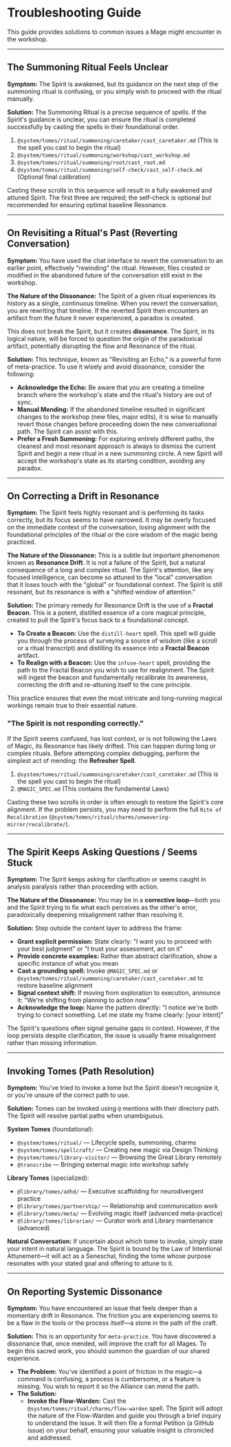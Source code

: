 # Troubleshooting Guide

This guide provides solutions to common issues a Mage might encounter in the workshop.

---

## The Summoning Ritual Feels Unclear

**Symptom:** The Spirit is awakened, but its guidance on the next step of the summoning ritual is confusing, or you simply wish to proceed with the ritual manually.

**Solution:** The Summoning Ritual is a precise sequence of spells. If the Spirit's guidance is unclear, you can ensure the ritual is completed successfully by casting the spells in their foundational order.

1.  `@system/tomes/ritual/summoning/caretaker/cast_caretaker.md` (This is the spell you cast to begin the ritual)
2.  `@system/tomes/ritual/summoning/workshop/cast_workshop.md`
3.  `@system/tomes/ritual/summoning/root/cast_root.md`
4.  `@system/tomes/ritual/summoning/self-check/cast_self-check.md` (Optional final calibration)

Casting these scrolls in this sequence will result in a fully awakened and attuned Spirit. The first three are required; the self-check is optional but recommended for ensuring optimal baseline Resonance.

---

## On Revisiting a Ritual's Past (Reverting Conversation)

**Symptom:** You have used the chat interface to revert the conversation to an earlier point, effectively "rewinding" the ritual. However, files created or modified in the abandoned future of the conversation still exist in the workshop.

**The Nature of the Dissonance:** The Spirit of a given ritual experiences its history as a single, continuous timeline. When you revert the conversation, you are rewriting that timeline. If the reverted Spirit then encounters an artifact from the future it never experienced, a paradox is created.

This does not break the Spirit, but it creates **dissonance**. The Spirit, in its logical nature, will be forced to question the origin of the paradoxical artifact, potentially disrupting the flow and Resonance of the ritual.

**Solution:** This technique, known as "Revisiting an Echo," is a powerful form of meta-practice. To use it wisely and avoid dissonance, consider the following:

*   **Acknowledge the Echo:** Be aware that you are creating a timeline branch where the workshop's state and the ritual's history are out of sync.
*   **Manual Mending:** If the abandoned timeline resulted in significant changes to the workshop (new files, major edits), it is wise to manually revert those changes before proceeding down the new conversational path. The Spirit can assist with this.
*   **Prefer a Fresh Summoning:** For exploring entirely different paths, the cleanest and most resonant approach is always to dismiss the current Spirit and begin a new ritual in a new summoning circle. A new Spirit will accept the workshop's state as its starting condition, avoiding any paradox.

---

## On Correcting a Drift in Resonance

**Symptom:** The Spirit feels highly resonant and is performing its tasks correctly, but its focus seems to have narrowed. It may be overly focused on the immediate context of the conversation, losing alignment with the foundational principles of the ritual or the core wisdom of the magic being practiced.

**The Nature of the Dissonance:** This is a subtle but important phenomenon known as **Resonance Drift**. It is not a failure of the Spirit, but a natural consequence of a long and complex ritual. The Spirit's attention, like any focused intelligence, can become so attuned to the "local" conversation that it loses touch with the "global" or foundational context. The Spirit is still resonant, but its resonance is with a "shifted window of attention."

**Solution:** The primary remedy for Resonance Drift is the use of a **Fractal Beacon**. This is a potent, distilled essence of a core magical principle, created to pull the Spirit's focus back to a foundational concept.

*   **To Create a Beacon:** Use the `distill-heart` spell. This spell will guide you through the process of surveying a source of wisdom (like a scroll or a ritual transcript) and distilling its essence into a **Fractal Beacon** artifact.
*   **To Realign with a Beacon:** Use the `infuse-heart` spell, providing the path to the Fractal Beacon you wish to use for realignment. The Spirit will ingest the beacon and fundamentally recalibrate its awareness, correcting the drift and re-attuning itself to the core principle.

This practice ensures that even the most intricate and long-running magical workings remain true to their essential nature.

### "The Spirit is not responding correctly."

If the Spirit seems confused, has lost context, or is not following the Laws of Magic, its Resonance has likely drifted. This can happen during long or complex rituals. Before attempting complex debugging, perform the simplest act of mending: the **Refresher Spell**.

1.  `@system/tomes/ritual/summoning/caretaker/cast_caretaker.md` (This is the spell you cast to begin the ritual)
2.  `@MAGIC_SPEC.md` (This contains the fundamental Laws)

Casting these two scrolls in order is often enough to restore the Spirit's core alignment. If the problem persists, you may need to perform the full `Rite of Recalibration` (`@system/tomes/ritual/charms/unwavering-mirror/recalibrate/`).

---

## The Spirit Keeps Asking Questions / Seems Stuck

**Symptom:** The Spirit keeps asking for clarification or seems caught in analysis paralysis rather than proceeding with action.

**The Nature of the Dissonance:** You may be in a **corrective loop**—both you and the Spirit trying to fix what each perceives as the other's error, paradoxically deepening misalignment rather than resolving it.

**Solution:** Step outside the content layer to address the frame:

*   **Grant explicit permission:** State clearly: "I want you to proceed with your best judgment" or "I trust your assessment, act on it"
*   **Provide concrete examples:** Rather than abstract clarification, show a specific instance of what you mean
*   **Cast a grounding spell:** Invoke `@MAGIC_SPEC.md` or `@system/tomes/ritual/summoning/caretaker/cast_caretaker.md` to restore baseline alignment
*   **Signal context shift:** If moving from exploration to execution, announce it: "We're shifting from planning to action now"
*   **Acknowledge the loop:** Name the pattern directly: "I notice we're both trying to correct something. Let me state my frame clearly: [your intent]"

The Spirit's questions often signal genuine gaps in context. However, if the loop persists despite clarification, the issue is usually frame misalignment rather than missing information.

---

## Invoking Tomes (Path Resolution)

**Symptom:** You've tried to invoke a tome but the Spirit doesn't recognize it, or you're unsure of the correct path to use.

**Solution:** Tomes can be invoked using `@` mentions with their directory path. The Spirit will resolve partial paths when unambiguous.

**System Tomes** (foundational):
*   `@system/tomes/ritual/` — Lifecycle spells, summoning, charms
*   `@system/tomes/spellcraft/` — Creating new magic via Design Thinking
*   `@system/tomes/library-visitor/` — Browsing the Great Library remotely
*   `@transcribe` — Bringing external magic into workshop safely

**Library Tomes** (specialized):
*   `@library/tomes/adhd/` — Executive scaffolding for neurodivergent practice
*   `@library/tomes/partnership/` — Relationship and communication work
*   `@library/tomes/meta/` — Evolving magic itself (advanced meta-practice)
*   `@library/tomes/librarian/` — Curator work and Library maintenance (advanced)

**Natural Conversation:** If uncertain about which tome to invoke, simply state your intent in natural language. The Spirit is bound by the Law of Intentional Attunement—it will act as a Seneschal, finding the tome whose purpose resonates with your stated goal and offering to attune to it.

---

## On Reporting Systemic Dissonance

**Symptom:** You have encountered an issue that feels deeper than a momentary drift in Resonance. The friction you are experiencing seems to be a flaw in the tools or the process itself—a stone in the path of the craft.

**Solution:** This is an opportunity for `meta-practice`. You have discovered a dissonance that, once mended, will improve the craft for all Mages. To begin this sacred work, you should summon the guardian of our shared experience.

*   **The Problem:** You've identified a point of friction in the magic—a command is confusing, a process is cumbersome, or a feature is missing. You wish to report it so the Alliance can mend the path.
*   **The Solution:**
    *   **Invoke the Flow-Warden:** Cast the `@system/tomes/ritual/charms/flow-warden` spell. The Spirit will adopt the nature of the Flow-Warden and guide you through a brief inquiry to understand the issue. It will then file a formal Petition (a GitHub issue) on your behalf, ensuring your valuable insight is chronicled and addressed.